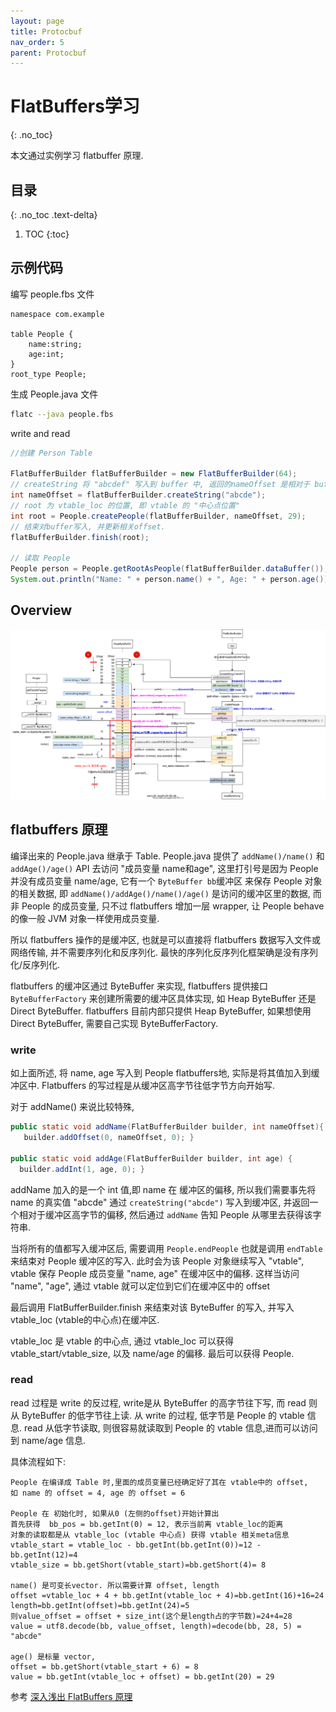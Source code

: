 ```yaml
---
layout: page
title: Protocbuf 
nav_order: 5
parent: Protocbuf
---
```


# FlatBuffers学习
{: .no_toc}

本文通过实例学习 flatbuffer 原理.

## 目录
{: .no_toc .text-delta}

1. TOC
{:toc}

## 示例代码

编写 people.fbs 文件

```flatbuffers
namespace com.example

table People {
    name:string;
    age:int;
}
root_type People;
```

生成 People.java 文件

``` bash
flatc --java people.fbs
```

write and read

``` java
//创建 Person Table

FlatBufferBuilder flatBufferBuilder = new FlatBufferBuilder(64);
// createString 将 "abcdef" 写入到 buffer 中, 返回的nameOffset 是相对于 buffer end 的偏移
int nameOffset = flatBufferBuilder.createString("abcde");
// root 为 vtable_loc 的位置, 即 vtable 的 "中心点位置"
int root = People.createPeople(flatBufferBuilder, nameOffset, 29);
// 结束对buffer写入, 并更新相关offset.
flatBufferBuilder.finish(root);

// 读取 People
People person = People.getRootAsPeople(flatBufferBuilder.dataBuffer());
System.out.println("Name: " + person.name() + ", Age: " + person.age());
```

## Overview

![flatbuffers](/docs/flatbuffers/flatbuffers/flatbuffers.drawio.svg)

## flatbuffers 原理

编译出来的 People.java 继承于 Table. People.java 提供了 `addName()/name()` 和 `addAge()/age()` API 去访问 "成员变量 name和age", 这里打引号是因为 People 并没有成员变量 name/age, 它有一个 `ByteBuffer bb`缓冲区 来保存 People 对象的相关数据, 即 `addName()/addAge()/name()/age()` 是访问的缓冲区里的数据, 而非 People 的成员变量, 只不过 flatbuffers 增加一层 wrapper, 让 People behave 的像一般 JVM 对象一样使用成员变量.

所以 flatbuffers 操作的是缓冲区, 也就是可以直接将 flatbuffers 数据写入文件或网络传输, 并不需要序列化和反序列化. 最快的序列化反序列化框架确是没有序列化/反序列化.

flatbuffers 的缓冲区通过 ByteBuffer 来实现, flatbuffers 提供接口 `ByteBufferFactory` 来创建所需要的缓冲区具体实现, 如 Heap ByteBuffer 还是 Direct ByteBuffer. flatbuffers 目前内部只提供 Heap ByteBuffer, 如果想使用 Direct ByteBuffer, 需要自己实现 ByteBufferFactory.

### write

如上面所述, 将 name, age 写入到 People flatbuffers地, 实际是将其值加入到缓冲区中. Flatbuffers 的写过程是从缓冲区高字节往低字节方向开始写.

对于 addName() 来说比较特殊,

``` java
public static void addName(FlatBufferBuilder builder, int nameOffset){
   builder.addOffset(0, nameOffset, 0); }

public static void addAge(FlatBufferBuilder builder, int age) { 
  builder.addInt(1, age, 0); }
```

addName 加入的是一个 int 值,即 name 在 缓冲区的偏移, 所以我们需要事先将 name 的真实值 "abcde" 通过 `createString("abcde")` 写入到缓冲区, 并返回一个相对于缓冲区高字节的偏移, 然后通过 `addName` 告知 People 从哪里去获得该字符串.

当将所有的值都写入缓冲区后, 需要调用 `People.endPeople` 也就是调用 `endTable` 来结束对 People 缓冲区的写入. 此时会为该 People 对象继续写入 "vtable", vtable 保存 People 成员变量 "name, age" 在缓冲区中的偏移. 这样当访问 "name", "age", 通过 vtable 就可以定位到它们在缓冲区中的 offset

最后调用 FlatBufferBuilder.finish 来结束对该 ByteBuffer 的写入, 并写入 vtable_loc (vtable的中心点)在缓冲区.

vtable_loc 是 vtable 的中心点, 通过 vtable_loc 可以获得 vtable_start/vtable_size, 以及 name/age 的偏移. 最后可以获得 People.

### read

read 过程是 write 的反过程, write是从 ByteBuffer 的高字节往下写, 而 read 则从 ByteBuffer 的低字节往上读. 从 write 的过程, 低字节是 People 的 vtable 信息. read 从低字节读取, 则很容易就读取到 People 的 vtable 信息,进而可以访问到 name/age 信息.

具体流程如下:

``` console
People 在编译成 Table 时,里面的成员变量已经确定好了其在 vtable中的 offset,
如 name 的 offset = 4, age 的 offset = 6

People 在 初始化时, 如果从0 (左侧的offset)开始计算出
首先获得  bb_pos = bb.getInt(0) = 12, 表示当前离 vtable_loc的距离
对象的读取都是从 vtable_loc (vtable 中心点) 获得 vtable 相关meta信息
vtable_start = vtable_loc - bb.getInt(bb.getInt(0))=12 - bb.getInt(12)=4
vtable_size = bb.getShort(vtable_start)=bb.getShort(4)= 8

name() 是可变长vector. 所以需要计算 offset, length
offset =vtable_loc + 4 + bb.getInt(vtable_loc + 4)=bb.getInt(16)+16=24
length=bb.getInt(offset)=bb.getInt(24)=5
则value_offset = offset + size_int(这个是length占的字节数)=24+4=28
value = utf8.decode(bb, value_offset, length)=decode(bb, 28, 5) = "abcde"

age() 是标量 vector, 
offset = bb.getShort(vtable_start + 6) = 8
value = bb.getInt(vtable_loc + offset) = bb.getInt(20) = 29
```

参考 [深入浅出 FlatBuffers 原理](https://zhuanlan.zhihu.com/p/391327093)
